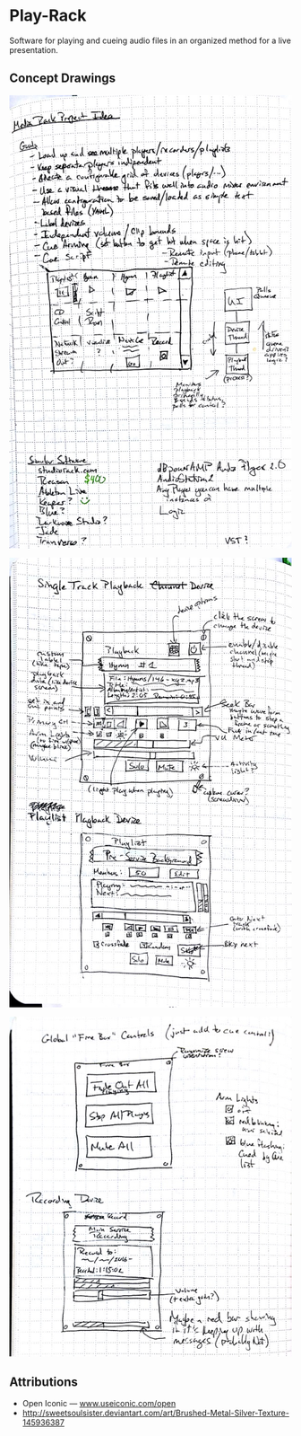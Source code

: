 # Play-Rack

Software for playing and cueing  audio files in an organized method for a live presentation.

## Concept Drawings

![](https://raw.githubusercontent.com/shearern/Live-Rack/master/docs/concepts/New%20Doc%203_1.jpg)

![](https://raw.githubusercontent.com/shearern/Live-Rack/master/docs/concepts/New%20Doc%203_2.jpg)

![](https://raw.githubusercontent.com/shearern/Live-Rack/master/docs/concepts/New%20Doc%203_3.jpg)

## Attributions

 - Open Iconic — www.useiconic.com/open
 - http://sweetsoulsister.deviantart.com/art/Brushed-Metal-Silver-Texture-145936387
